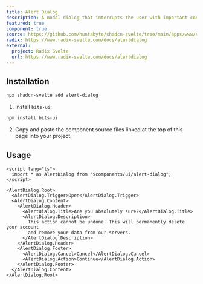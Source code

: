 ```yaml
---
title: Alert Dialog
description: A modal dialog that interrupts the user with important content and expects a response.
featured: true
component: true
source: https://github.com/huntabyte/shadcn-svelte/tree/main/apps/www/src/lib/components/ui/alert-dialog
radix: https://www.radix-svelte.com/docs/alertdialog
external:
  project: Radix Svelte
  url: https://www.radix-svelte.com/docs/alertdialog
---
```


<script>
  import { ComponentPreview, ManualInstall } from '$components/docs';
</script>

<ComponentPreview name="alert-dialog-demo">

<div />

</ComponentPreview>

## Installation

```bash
npx shadcn-svelte add alert-dialog
```

<ManualInstall>

1. Install `bits-ui`:

```bash
npm install bits-ui
```

2. Copy and paste the component source files linked at the top of this page into your project.

</ManualInstall>

## Usage

```svelte
<script lang="ts">
  import * as AlertDialog from "$components/ui/alert-dialog";
</script>

<AlertDialog.Root>
  <AlertDialog.Trigger>Open</AlertDialog.Trigger>
  <AlertDialog.Content>
    <AlertDialog.Header>
      <AlertDialog.Title>Are you absolutely sure?</AlertDialog.Title>
      <AlertDialog.Description>
        This action cannot be undone. This will permanently delete your account
        and remove your data from our servers.
      </AlertDialog.Description>
    </AlertDialog.Header>
    <AlertDialog.Footer>
      <AlertDialog.Cancel>Cancel</AlertDialog.Cancel>
      <AlertDialog.Action>Continue</AlertDialog.Action>
    </AlertDialog.Footer>
  </AlertDialog.Content>
</AlertDialog.Root>
```
